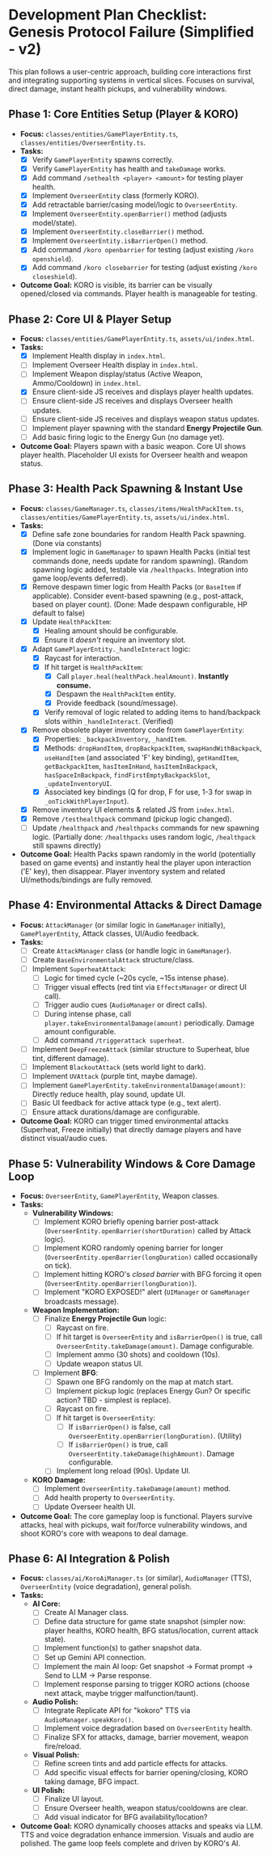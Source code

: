 # Development Plan Checklist: Genesis Protocol Failure (Simplified - v2)

This plan follows a user-centric approach, building core interactions first and integrating supporting systems in vertical slices. Focuses on survival, direct damage, instant health pickups, and vulnerability windows.

## Phase 1: Core Entities Setup (Player & KORO)

*   **Focus:** `classes/entities/GamePlayerEntity.ts`, `classes/entities/OverseerEntity.ts`.
*   **Tasks:**
    *   [x] Verify `GamePlayerEntity` spawns correctly.
    *   [x] Verify `GamePlayerEntity` has health and `takeDamage` works.
    *   [x] Add command `/sethealth <player> <amount>` for testing player health.
    *   [x] Implement `OverseerEntity` class (formerly KORO).
    *   [x] Add retractable barrier/casing model/logic to `OverseerEntity`.
    *   [x] Implement `OverseerEntity.openBarrier()` method (adjusts model/state).
    *   [x] Implement `OverseerEntity.closeBarrier()` method.
    *   [x] Implement `OverseerEntity.isBarrierOpen()` method.
    *   [x] Add command `/koro openbarrier` for testing (adjust existing `/koro openshield`).
    *   [x] Add command `/koro closebarrier` for testing (adjust existing `/koro closeshield`).
*   **Outcome Goal:** KORO is visible, its barrier can be visually opened/closed via commands. Player health is manageable for testing.

## Phase 2: Core UI & Player Setup

*   **Focus:** `classes/entities/GamePlayerEntity.ts`, `assets/ui/index.html`.
*   **Tasks:**
    *   [x] Implement Health display in `index.html`.
    *   [ ] Implement Overseer Health display in `index.html`.
    *   [ ] Implement Weapon display/status (Active Weapon, Ammo/Cooldown) in `index.html`.
    *   [x] Ensure client-side JS receives and displays player health updates.
    *   [ ] Ensure client-side JS receives and displays Overseer health updates.
    *   [ ] Ensure client-side JS receives and displays weapon status updates.
    *   [ ] Implement player spawning with the standard **Energy Projectile Gun**.
    *   [ ] Add basic firing logic to the Energy Gun (no damage yet).
*   **Outcome Goal:** Players spawn with a basic weapon. Core UI shows player health. Placeholder UI exists for Overseer health and weapon status.

## Phase 3: Health Pack Spawning & Instant Use

*   **Focus:** `classes/GameManager.ts`, `classes/items/HealthPackItem.ts`, `classes/entities/GamePlayerEntity.ts`, `assets/ui/index.html`.
*   **Tasks:**
    *   [x] Define safe zone boundaries for random Health Pack spawning. (Done via constants)
    *   [x] Implement logic in `GameManager` to spawn Health Packs (initial test commands done, needs update for random spawning). (Random spawning logic added, testable via `/healthpacks`. Integration into game loop/events deferred).
    *   [x] Remove despawn timer logic from Health Packs (or `BaseItem` if applicable). Consider event-based spawning (e.g., post-attack, based on player count). (Done: Made despawn configurable, HP default to false)
    *   [x] Update `HealthPackItem`:
        *   [x] Healing amount should be configurable.
        *   [x] Ensure it *doesn't* require an inventory slot.
    *   [x] Adapt `GamePlayerEntity._handleInteract` logic:
        *   [x] Raycast for interaction.
        *   [x] If hit target is `HealthPackItem`:
            *   [x] Call `player.heal(healthPack.healAmount)`. **Instantly consume.**
            *   [x] Despawn the `HealthPackItem` entity.
            *   [x] Provide feedback (sound/message).
        *   [x] Verify removal of logic related to adding items to hand/backpack slots within `_handleInteract`. (Verified)
    *   [x] Remove obsolete player inventory code from `GamePlayerEntity`:
        *   [x] Properties: `_backpackInventory`, `_handItem`.
        *   [x] Methods: `dropHandItem`, `dropBackpackItem`, `swapHandWithBackpack`, `useHandItem` (and associated 'F' key binding), `getHandItem`, `getBackpackItem`, `hasItemInHand`, `hasItemInBackpack`, `hasSpaceInBackpack`, `findFirstEmptyBackpackSlot`, `_updateInventoryUI`.
        *   [x] Associated key bindings (Q for drop, F for use, 1-3 for swap in `_onTickWithPlayerInput`).
    *   [x] Remove inventory UI elements & related JS from `index.html`.
    *   [x] Remove `/testhealthpack` command (pickup logic changed).
    *   [ ] Update `/healthpack` and `/healthpacks` commands for new spawning logic. (Partially done: `/healthpacks` uses random logic, `/healthpack` still spawns directly)
*   **Outcome Goal:** Health Packs spawn randomly in the world (potentially based on game events) and instantly heal the player upon interaction ('E' key), then disappear. Player inventory system and related UI/methods/bindings are fully removed.

## Phase 4: Environmental Attacks & Direct Damage

*   **Focus:** `AttackManager` (or similar logic in `GameManager` initially), `GamePlayerEntity`, Attack classes, UI/Audio feedback.
*   **Tasks:**
    *   [ ] Create `AttackManager` class (or handle logic in `GameManager`).
    *   [ ] Create `BaseEnvironmentalAttack` structure/class.
    *   [ ] Implement `SuperheatAttack`:
        *   [ ] Logic for timed cycle (~20s cycle, ~15s intense phase).
        *   [ ] Trigger visual effects (red tint via `EffectsManager` or direct UI call).
        *   [ ] Trigger audio cues (`AudioManager` or direct calls).
        *   [ ] During intense phase, call `player.takeEnvironmentalDamage(amount)` periodically. Damage amount configurable.
        *   [ ] Add command `/triggerattack superheat`.
    *   [ ] Implement `DeepFreezeAttack` (similar structure to Superheat, blue tint, different damage).
    *   [ ] Implement `BlackoutAttack` (sets world light to dark).
    *   [ ] Implement `UVAttack` (purple tint, maybe damage).
    *   [ ] Implement `GamePlayerEntity.takeEnvironmentalDamage(amount)`: Directly reduce health, play sound, update UI.
    *   [ ] Basic UI feedback for active attack type (e.g., text alert).
    *   [ ] Ensure attack durations/damage are configurable.
*   **Outcome Goal:** KORO can trigger timed environmental attacks (Superheat, Freeze initially) that directly damage players and have distinct visual/audio cues.

## Phase 5: Vulnerability Windows & Core Damage Loop

*   **Focus:** `OverseerEntity`, `GamePlayerEntity`, Weapon classes.
*   **Tasks:**
    *   **Vulnerability Windows:**
        *   [ ] Implement KORO briefly opening barrier post-attack (`OverseerEntity.openBarrier(shortDuration)` called by Attack logic).
        *   [ ] Implement KORO randomly opening barrier for longer (`OverseerEntity.openBarrier(longDuration)` called occasionally on tick).
        *   [ ] Implement hitting KORO's *closed barrier* with BFG forcing it open (`OverseerEntity.openBarrier(longDuration)`).
        *   [ ] Implement "KORO EXPOSED!" alert (`UIManager` or `GameManager` broadcasts message).
    *   **Weapon Implementation:**
        *   [ ] Finalize **Energy Projectile Gun** logic:
            *   [ ] Raycast on fire.
            *   [ ] If hit target is `OverseerEntity` and `isBarrierOpen()` is true, call `OverseerEntity.takeDamage(amount)`. Damage configurable.
            *   [ ] Implement ammo (30 shots) and cooldown (10s).
            *   [ ] Update weapon status UI.
        *   [ ] Implement **BFG**:
            *   [ ] Spawn one BFG randomly on the map at match start.
            *   [ ] Implement pickup logic (replaces Energy Gun? Or specific action? TBD - simplest is replace).
            *   [ ] Raycast on fire.
            *   [ ] If hit target is `OverseerEntity`:
                *   [ ] If `isBarrierOpen()` is false, call `OverseerEntity.openBarrier(longDuration)`. (Utility)
                *   [ ] If `isBarrierOpen()` is true, call `OverseerEntity.takeDamage(highAmount)`. Damage configurable.
            *   [ ] Implement long reload (90s). Update UI.
    *   **KORO Damage:**
        *   [ ] Implement `OverseerEntity.takeDamage(amount)` method.
        *   [ ] Add health property to `OverseerEntity`.
        *   [ ] Update Overseer health UI.
*   **Outcome Goal:** The core gameplay loop is functional. Players survive attacks, heal with pickups, wait for/force vulnerability windows, and shoot KORO's core with weapons to deal damage.

## Phase 6: AI Integration & Polish

*   **Focus:** `classes/ai/KoroAiManager.ts` (or similar), `AudioManager` (TTS), `OverseerEntity` (voice degradation), general polish.
*   **Tasks:**
    *   **AI Core:**
        *   [ ] Create AI Manager class.
        *   [ ] Define data structure for game state snapshot (simpler now: player healths, KORO health, BFG status/location, current attack state).
        *   [ ] Implement function(s) to gather snapshot data.
        *   [ ] Set up Gemini API connection.
        *   [ ] Implement the main AI loop: Get snapshot -> Format prompt -> Send to LLM -> Parse response.
        *   [ ] Implement response parsing to trigger KORO actions (choose next attack, maybe trigger malfunction/taunt).
    *   **Audio Polish:**
        *   [ ] Integrate Replicate API for "kokoro" TTS via `AudioManager.speakKoro()`.
        *   [ ] Implement voice degradation based on `OverseerEntity` health.
        *   [ ] Finalize SFX for attacks, damage, barrier movement, weapon fire/reload.
    *   **Visual Polish:**
        *   [ ] Refine screen tints and add particle effects for attacks.
        *   [ ] Add specific visual effects for barrier opening/closing, KORO taking damage, BFG impact.
    *   **UI Polish:**
        *   [ ] Finalize UI layout.
        *   [ ] Ensure Overseer health, weapon status/cooldowns are clear.
        *   [ ] Add visual indicator for BFG availability/location?
*   **Outcome Goal:** KORO dynamically chooses attacks and speaks via LLM. TTS and voice degradation enhance immersion. Visuals and audio are polished. The game loop feels complete and driven by KORO's AI.